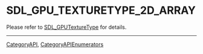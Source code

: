 # SDL_GPU_TEXTURETYPE_2D_ARRAY

Please refer to [SDL_GPUTextureType](SDL_GPUTextureType) for details.

----
[CategoryAPI](CategoryAPI), [CategoryAPIEnumerators](CategoryAPIEnumerators)

